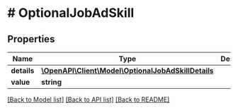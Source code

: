 # # OptionalJobAdSkill

## Properties

Name | Type | Description | Notes
------------ | ------------- | ------------- | -------------
**details** | [**\OpenAPI\Client\Model\OptionalJobAdSkillDetails**](OptionalJobAdSkillDetails.md) |  | [optional]
**value** | **string** |  |

[[Back to Model list]](../../README.md#models) [[Back to API list]](../../README.md#endpoints) [[Back to README]](../../README.md)
